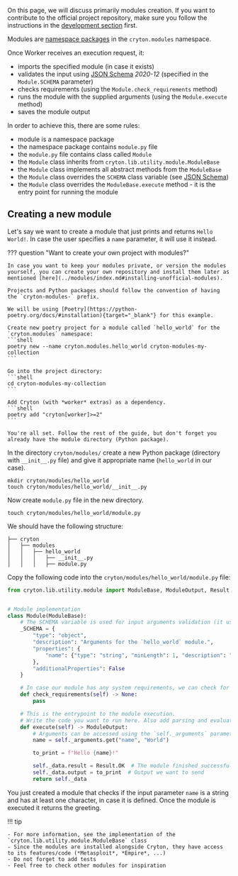 On this page, we will discuss primarily modules creation. If you want to contribute to the official project repository, make sure you follow the instructions in the [development section](index.md) first.

Modules are [namespace packages](https://packaging.python.org/en/latest/guides/packaging-namespace-packages/) in the `cryton.modules` namespace.

Once Worker receives an execution request, it:

- imports the specified module (in case it exists)
- validates the input using [JSON Schema](https://json-schema.org/) *2020-12* (specified in the `Module.SCHEMA` parameter)
- checks requirements (using the `Module.check_requirements` method)
- runs the module with the supplied arguments (using the `Module.execute` method)
- saves the module output

In order to achieve this, there are some rules:

- module is a namespace package
- the namespace package contains `module.py` file
- the `module.py` file contains class called `Module`
- the `Module` class inherits from `cryton.lib.utility.module.ModuleBase`
- the `Module` class implements all abstract methods from the `ModuleBase`
- the `Module` class overrides the `SCHEMA` class variable (see [JSON Schema](https://json-schema.org/))
- the `Module` class overrides the `ModuleBase.execute` method - it is the entry point for running the module

## Creating a new module

[//]: # (![]&#40;../images/oh-youre-approaching-me.jpg&#41;)

Let's say we want to create a module that just prints and returns `Hello World!`. In case the user specifies a `name` parameter, it will use it instead.

??? question "Want to create your own project with modules?"

    In case you want to keep your modules private, or version the modules yourself, you can create your own repository and install them later as mentioned [here](../modules/index.md#installing-unofficial-modules).
    
    Projects and Python packages should follow the convention of having the `cryton-modules-` prefix.
    
    We will be using [Poetry](https://python-poetry.org/docs/#installation){target="_blank"} for this example.
    
    Create new poetry project for a module called `hello_world` for the `cryton.modules` namespace:
    ```shell
    poetry new --name cryton.modules.hello_world cryton-modules-my-collection
    ```
    
    Go into the project directory:
    ```shell
    cd cryton-modules-my-collection
    ```
    
    Add Cryton (with *worker* extras) as a dependency.
    ```shell
    poetry add "cryton[worker]>=2"
    ```
    
    You're all set. Follow the rest of the guide, but don't forget you already have the module directory (Python package).

In the directory `cryton/modules/` create a new Python package (directory with `__init__.py` file) and give it appropriate name (`hello_world` in our case).
```shell
mkdir cryton/modules/hello_world
touch cryton/modules/hello_world/__init__.py
```

Now create `module.py` file in the new directory.
```shell
touch cryton/modules/hello_world/module.py
```

We should have the following structure:
```
├── cryton
│   ├── modules
│   │   ├── hello_world
│   │   │   ├── __init__.py
│   │   │   ├── module.py
```

Copy the following code into the `cryton/modules/hello_world/module.py` file:

```python
from cryton.lib.utility.module import ModuleBase, ModuleOutput, Result


# Module implementation
class Module(ModuleBase):
    # The SCHEMA variable is used for input arguments validation (it uses JSON Schema)
    _SCHEMA = {
        "type": "object",
        "description": "Arguments for the `hello_world` module.",
        "properties": {
            "name": {"type": "string", "minLength": 1, "description": "Name used in the greeting."}
        },
        "additionalProperties": False
    }

    # In case our module has any system requirements, we can check for them here
    def check_requirements(self) -> None:
        pass

    # This is the entrypoint to the module execution. 
    # Write the code you want to run here. Also add parsing and evaluation of results
    def execute(self) -> ModuleOutput:
        # Arguments can be accessed using the `self._arguments` parameter
        name = self._arguments.get("name", "World")

        to_print = f"Hello {name}!"

        self._data.result = Result.OK  # The module finished successfully
        self._data.output = to_print  # Output we want to send
        return self._data

```

You just created a module that checks if the input parameter `name` is a string and has at least one character, in case it is defined. Once the module is executed it returns the greeting.

!!! tip

    - For more information, see the implementation of the `cryton.lib.utility.module.ModuleBase` class
    - Since the modules are installed alongside Cryton, they have access to its features/code (*Metasploit*, *Empire*, ...)
    - Do not forget to add tests
    - Feel free to check other modules for inspiration
